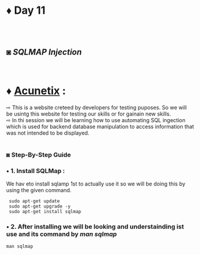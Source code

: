 # ♦ Day 11
</br>
</br>

## ◙ ***SQLMAP Injection***
 </br>
 
# ♦ [Acunetix](http://testphp.vulnweb.com/) : 
   ⇨ This is a website creteed by developers for testing puposes. So we will be usintg this website for testing our skills or for gainain new skills.</br>
   ⇨ In thi session we will be learning how to use automating SQL ingection which is used for backend database manipulation to access information that was 
     not intended to be displayed. 
   </br>
   </br>
### ◙ Step-By-Step Guide 


### • 1. Install SQLMap :
   We hav eto install sqlamp 1st to actually use it so we will be doing this by using the given command.

     sudo apt-get update
     sudo apt-get upgrade -y
     sudo apt-get install sqlmap


### • 2. After installing we will be looking and understainding ist use and its command by ***man sqlmap***

    man sqlmap

 
